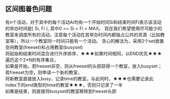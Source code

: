## 区间图着色问题 
有n个活动，对于其中的每个活动Ai均有一个开始时间Si和结束时间Fi表示该活动的举办时间是[ Si, Fi ), 其中0 <= Si < Fi < MAX。
现在我们希望使用尽可能少的教室来调度所有的活动。注意每个活动在其举办时间内都独占公共的资源（比如教室等），所以一个教室同一时间只能有一个活动。
贪心的解法为，采用2个set放置空闲教室(freeset)和占用教室(busyset)  
将起始和结束时间混合进行升序排序，★★★如果时间相同，以END优先★★★  
遍历这个2*N的有序集合，  
如果是开始，若freeset非空，则从freeset的头部获得一个教室，放入busyset；若freeset为空，则申请一个新的教室，  
将新教室直接放入busy，记录time的教室，与此同时，★★★也需要记录此index下的end类型的time的教室★★★，否则只记录了一半  
如果是结束，则直接将busyset的教室移除到freeset头部  